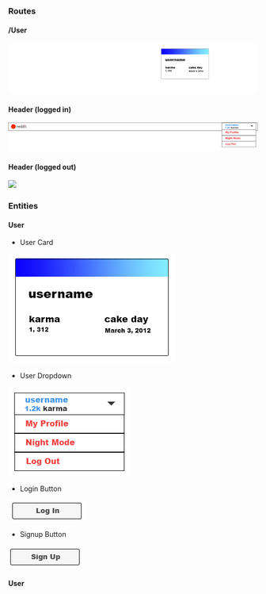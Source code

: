 



### Routes
#### /User
<kbd>
    <img src="/mockups/routes/user.jpg" />
</kbd>

#### Header (logged in)
<kbd>
    <img src="/mockups/routes/header_loggedIn.jpg" />
</kbd>

#### Header (logged out)
<kbd>
    <img src="/mockups/routes/header_loggedOut.jpg" />
</kbd>

### Entities
#### User
- User Card
<img src="/mockups/entities/userCard.jpg" />

- User Dropdown
<img src="/mockups/entities/userDropdown.jpg" />

- Login Button
<img src="/mockups/entities/loginBtn.jpg" />

- Signup Button
<img src="/mockups/entities/signupBtn.jpg" />







#### User


